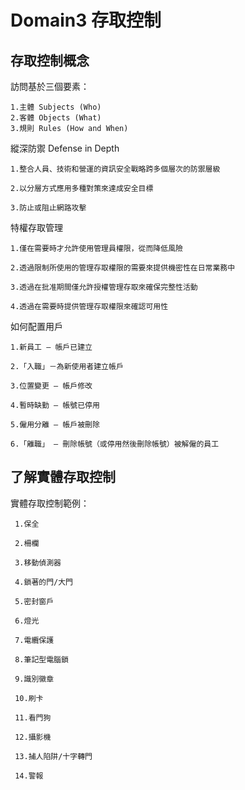 Domain3 存取控制
===

存取控制概念
---

訪問基於三個要素：

    1.主體 Subjects (Who)
    2.客體 Objects (What)
    3.規則 Rules (How and When)

縱深防禦 Defense in Depth

    1.整合人員、技術和營運的資訊安全戰略跨多個層次的防禦層級

    2.以分層方式應用多種對策來達成安全目標

    3.防止或阻止網路攻擊

特權存取管理

    1.僅在需要時才允許使用管理員權限，從而降低風險

    2.透過限制所使用的管理存取權限的需要來提供機密性在日常業務中

    3.透過在批准期間僅允許授權管理存取來確保完整性活動

    4.透過在需要時提供管理存取權限來確認可用性

如何配置用戶

    1.新員工 – 帳戶已建立

    2.「入職」－為新使用者建立帳戶

    3.位置變更 – 帳戶修改

    4.暫時缺勤 – 帳號已停用

    5.僱用分離 – 帳戶被刪除

    6.「離職」 – 刪除帳號（或停用然後刪除帳號）被解僱的員工

了解實體存取控制
---

實體存取控制範例：

     1.保全
     
     2.柵欄

     3.移動偵測器

     4.鎖著的門/大門

     5.密封窗戶

     6.燈光

     7.電纜保護

     8.筆記型電腦鎖

     9.識別徽章

     10.刷卡

     11.看門狗

     12.攝影機

     13.捕人陷阱/十字轉門

     14.警報
